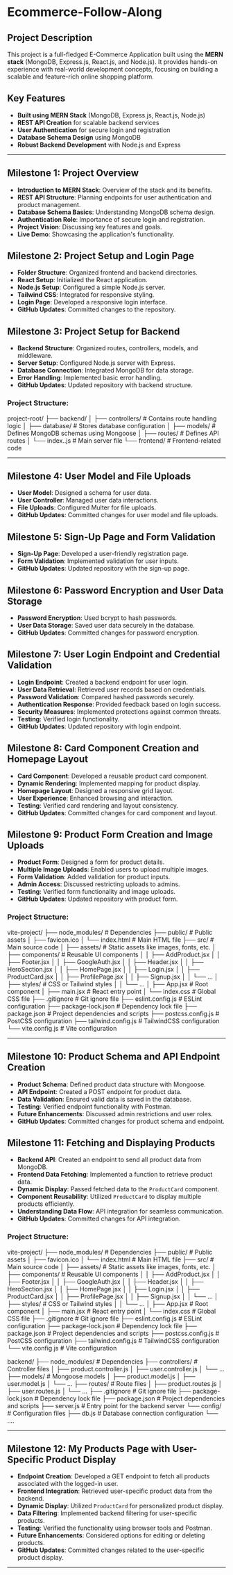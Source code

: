# Ecommerce-Follow-Along

## Project Description
This project is a full-fledged E-Commerce Application built using the **MERN stack** (MongoDB, Express.js, React.js, and Node.js). It provides hands-on experience with real-world development concepts, focusing on building a scalable and feature-rich online shopping platform.

## Key Features
* **Built using MERN Stack** (MongoDB, Express.js, React.js, Node.js)
* **REST API Creation** for scalable backend services
* **User Authentication** for secure login and registration
* **Database Schema Design** using MongoDB
* **Robust Backend Development** with Node.js and Express

---

## Milestone 1: Project Overview
* **Introduction to MERN Stack**: Overview of the stack and its benefits.
* **REST API Structure**: Planning endpoints for user authentication and product management.
* **Database Schema Basics**: Understanding MongoDB schema design.
* **Authentication Role**: Importance of secure login and registration.
* **Project Vision**: Discussing key features and goals.
* **Live Demo**: Showcasing the application's functionality.

## Milestone 2: Project Setup and Login Page
* **Folder Structure**: Organized frontend and backend directories.
* **React Setup**: Initialized the React application.
* **Node.js Setup**: Configured a simple Node.js server.
* **Tailwind CSS**: Integrated for responsive styling.
* **Login Page**: Developed a responsive login interface.
* **GitHub Updates**: Committed changes to the repository.

## Milestone 3: Project Setup for Backend
* **Backend Structure**: Organized routes, controllers, models, and middleware.
* **Server Setup**: Configured Node.js server with Express.
* **Database Connection**: Integrated MongoDB for data storage.
* **Error Handling**: Implemented basic error handling.
* **GitHub Updates**: Updated repository with backend structure.

### Project Structure:
project-root/
├── backend/
│   ├── controllers/    # Contains route handling logic
│   ├── database/       # Stores database configuration
│   ├── models/         # Defines MongoDB schemas using Mongoose
│   ├── routes/         # Defines API routes
│   └── index..js       # Main server file
└── frontend/           # Frontend-related code


---

## Milestone 4: User Model and File Uploads
* **User Model**: Designed a schema for user data.
* **User Controller**: Managed user data interactions.
* **File Uploads**: Configured Multer for file uploads.
* **GitHub Updates**: Committed changes for user model and file uploads.

## Milestone 5: Sign-Up Page and Form Validation
* **Sign-Up Page**: Developed a user-friendly registration page.
* **Form Validation**: Implemented validation for user inputs.
* **GitHub Updates**: Updated repository with the sign-up page.

## Milestone 6: Password Encryption and User Data Storage
* **Password Encryption**: Used bcrypt to hash passwords.
* **User Data Storage**: Saved user data securely in the database.
* **GitHub Updates**: Committed changes for password encryption.

## Milestone 7: User Login Endpoint and Credential Validation
* **Login Endpoint**: Created a backend endpoint for user login.
* **User Data Retrieval**: Retrieved user records based on credentials.
* **Password Validation**: Compared hashed passwords securely.
* **Authentication Response**: Provided feedback based on login success.
* **Security Measures**: Implemented protections against common threats.
* **Testing**: Verified login functionality.
* **GitHub Updates**: Updated repository with login endpoint.

## Milestone 8: Card Component Creation and Homepage Layout
* **Card Component**: Developed a reusable product card component.
* **Dynamic Rendering**: Implemented mapping for product display.
* **Homepage Layout**: Designed a responsive grid layout.
* **User Experience**: Enhanced browsing and interaction.
* **Testing**: Verified card rendering and layout consistency.
* **GitHub Updates**: Committed changes for card component and layout.

## Milestone 9: Product Form Creation and Image Uploads
* **Product Form**: Designed a form for product details.
* **Multiple Image Uploads**: Enabled users to upload multiple images.
* **Form Validation**: Added validation for product inputs.
* **Admin Access**: Discussed restricting uploads to admins.
* **Testing**: Verified form functionality and image uploads.
* **GitHub Updates**: Updated repository with product form.

### Project Structure:

vite-project/
├── node_modules/           # Dependencies
├── public/                 # Public assets
│   ├── favicon.ico
│   └── index.html          # Main HTML file
├── src/                    # Main source code
│   ├── assets/             # Static assets like images, fonts, etc.
│   ├── components/         # Reusable UI components
│   │   ├── AddProduct.jsx
│   │   ├── Footer.jsx
│   │   ├── GoogleAuth.jsx
│   │   ├── Header.jsx
│   │   ├── HeroSection.jsx
│   │   ├── HomePage.jsx
│   │   ├── Login.jsx
│   │   ├── ProductCard.jsx
│   │   ├── ProfilePage.jsx
│   │   ├── Signup.jsx
│   │   └── ...
│   ├── styles/             # CSS or Tailwind styles
│   │   └── ...
│   ├── App.jsx             # Root component
│   ├── main.jsx            # React entry point
│   └── index.css           # Global CSS file
├── .gitignore              # Git ignore file
├── eslint.config.js        # ESLint configuration
├── package-lock.json       # Dependency lock file
├── package.json            # Project dependencies and scripts
├── postcss.config.js       # PostCSS configuration
├── tailwind.config.js      # TailwindCSS configuration
└── vite.config.js          # Vite configuration


---

## Milestone 10: Product Schema and API Endpoint Creation
* **Product Schema**: Defined product data structure with Mongoose.
* **API Endpoint**: Created a POST endpoint for product data.
* **Data Validation**: Ensured valid data is saved in the database.
* **Testing**: Verified endpoint functionality with Postman.
* **Future Enhancements**: Discussed admin restrictions and user roles.
* **GitHub Updates**: Committed changes for product schema and endpoint.

## Milestone 11: Fetching and Displaying Products
* **Backend API**: Created an endpoint to send all product data from MongoDB.
* **Frontend Data Fetching**: Implemented a function to retrieve product data.
* **Dynamic Display**: Passed fetched data to the `ProductCard` component.
* **Component Reusability**: Utilized `ProductCard` to display multiple products efficiently.
* **Understanding Data Flow**: API integration for seamless communication.
* **GitHub Updates**: Committed changes for API integration.

### Project Structure:

vite-project/
├── node_modules/           # Dependencies
├── public/                 # Public assets
│   ├── favicon.ico
│   └── index.html          # Main HTML file
├── src/                    # Main source code
│   ├── assets/             # Static assets like images, fonts, etc.
│   ├── components/         # Reusable UI components
│   │   ├── AddProduct.jsx
│   │   ├── Footer.jsx
│   │   ├── GoogleAuth.jsx
│   │   ├── Header.jsx
│   │   ├── HeroSection.jsx
│   │   ├── HomePage.jsx
│   │   ├── Login.jsx
│   │   ├── ProductCard.jsx
│   │   ├── ProfilePage.jsx
│   │   ├── Signup.jsx
│   │   └── ...
│   ├── styles/             # CSS or Tailwind styles
│   │   └── ...
│   ├── App.jsx             # Root component
│   ├── main.jsx            # React entry point
│   └── index.css           # Global CSS file
├── .gitignore              # Git ignore file
├── eslint.config.js        # ESLint configuration
├── package-lock.json       # Dependency lock file
├── package.json            # Project dependencies and scripts
├── postcss.config.js       # PostCSS configuration
├── tailwind.config.js      # TailwindCSS configuration
└── vite.config.js          # Vite configuration

backend/
├── node_modules/           # Dependencies
├── controllers/            # Controller files
│   ├── product.controller.js
│   ├── user.controller.js
│   └── ...
├── models/                 # Mongoose models
│   ├── product.model.js
│   ├── user.model.js
│   └── ...
├── routes/                 # Route files
│   ├── product.routes.js
│   ├── user.routes.js
│   └── ...
├── .gitignore              # Git ignore file
├── package-lock.json       # Dependency lock file
├── package.json            # Project dependencies and scripts
├── server.js               # Entry point for the backend server
└── config/                 # Configuration files
    ├── db.js               # Database connection configuration
    └── ....


---

## Milestone 12: My Products Page with User-Specific Product Display
* **Endpoint Creation**: Developed a GET endpoint to fetch all products associated with the logged-in user.
* **Frontend Integration**: Retrieved user-specific product data from the backend.
* **Dynamic Display**: Utilized `ProductCard` for personalized product display.
* **Data Filtering**: Implemented backend filtering for user-specific products.
* **Testing**: Verified the functionality using browser tools and Postman.
* **Future Enhancements**: Considered options for editing or deleting products.
* **GitHub Updates**: Committed changes related to the user-specific product display.

---
